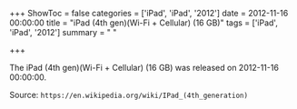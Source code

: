 +++
ShowToc = false
categories = ['iPad', 'iPad', '2012']
date = 2012-11-16 00:00:00
title = "iPad (4th gen)(Wi-Fi + Cellular) (16 GB)"
tags = ['iPad', 'iPad', '2012']
summary = " "

+++

The iPad (4th gen)(Wi-Fi + Cellular) (16 GB) was released on 2012-11-16 00:00:00.

Source: `https://en.wikipedia.org/wiki/IPad_(4th_generation)`


